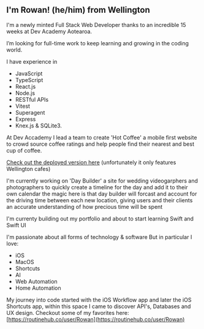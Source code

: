 ## I'm Rowan! (he/him) from Wellington

I'm a newly minted Full Stack Web Developer thanks to an incredible 15 weeks at Dev Academy Aotearoa.

I’m looking for full-time work to keep learning and growing in the coding world.

I have experience in
- JavaScript
- TypeScript
- React.js
- Node.js
- RESTful APIs
- Vitest
- Superagent
- Express
- Knex.js & SQLite3.

At Dev Accademy I lead a team to create 'Hot Coffee' a mobile first website to crowd source coffee ratings and help people find their nearest and best cup of coffee.

[Check out the deployed version here](https://hotcoffee.devacademy.nz) (unfortunately it only features Wellington cafes)

I'm currently working on 'Day Builder' a site for wedding videogarphers and photographers to quickly create a timeline for the day and add it to their own calendar
the magic here is that day builder will forcast and account for the driving time between each new location, giving users and their clients an accurate understanding of how precious time will be spent

I'm currenty building out my portfolio and about to start learning Swift and Swift UI

I'm passionate about all forms of technology & software
But in particular I love:
- iOS
- MacOS
- Shortcuts
- AI
- Web Automation
- Home Automation


My journey into code started with the iOS Workflow app and later the iOS Shortcuts app, within this space I came to discover API's, Databases and UX design.
Checkout some of my favorites here: [https://routinehub.co/user/Rowan](https://routinehub.co/user/Rowan)
